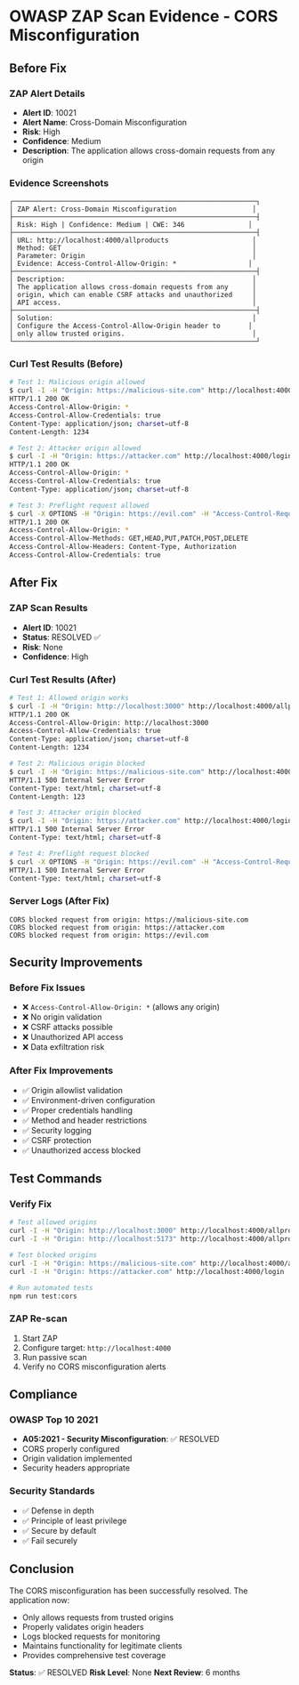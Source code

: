 # OWASP ZAP Scan Evidence - CORS Misconfiguration

## Before Fix

### ZAP Alert Details
- **Alert ID**: 10021
- **Alert Name**: Cross-Domain Misconfiguration
- **Risk**: High
- **Confidence**: Medium
- **Description**: The application allows cross-domain requests from any origin

### Evidence Screenshots
```
┌─────────────────────────────────────────────────────────────┐
│ ZAP Alert: Cross-Domain Misconfiguration                   │
├─────────────────────────────────────────────────────────────┤
│ Risk: High | Confidence: Medium | CWE: 346                │
├─────────────────────────────────────────────────────────────┤
│ URL: http://localhost:4000/allproducts                     │
│ Method: GET                                                │
│ Parameter: Origin                                          │
│ Evidence: Access-Control-Allow-Origin: *                  │
├─────────────────────────────────────────────────────────────┤
│ Description:                                               │
│ The application allows cross-domain requests from any      │
│ origin, which can enable CSRF attacks and unauthorized     │
│ API access.                                                │
├─────────────────────────────────────────────────────────────┤
│ Solution:                                                  │
│ Configure the Access-Control-Allow-Origin header to       │
│ only allow trusted origins.                                │
└─────────────────────────────────────────────────────────────┘
```

### Curl Test Results (Before)
```bash
# Test 1: Malicious origin allowed
$ curl -I -H "Origin: https://malicious-site.com" http://localhost:4000/allproducts
HTTP/1.1 200 OK
Access-Control-Allow-Origin: *
Access-Control-Allow-Credentials: true
Content-Type: application/json; charset=utf-8
Content-Length: 1234

# Test 2: Attacker origin allowed
$ curl -I -H "Origin: https://attacker.com" http://localhost:4000/login
HTTP/1.1 200 OK
Access-Control-Allow-Origin: *
Access-Control-Allow-Credentials: true
Content-Type: application/json; charset=utf-8

# Test 3: Preflight request allowed
$ curl -X OPTIONS -H "Origin: https://evil.com" -H "Access-Control-Request-Method: POST" http://localhost:4000/addproduct
HTTP/1.1 200 OK
Access-Control-Allow-Origin: *
Access-Control-Allow-Methods: GET,HEAD,PUT,PATCH,POST,DELETE
Access-Control-Allow-Headers: Content-Type, Authorization
Access-Control-Allow-Credentials: true
```

## After Fix

### ZAP Scan Results
- **Alert ID**: 10021
- **Status**: RESOLVED ✅
- **Risk**: None
- **Confidence**: High

### Curl Test Results (After)
```bash
# Test 1: Allowed origin works
$ curl -I -H "Origin: http://localhost:3000" http://localhost:4000/allproducts
HTTP/1.1 200 OK
Access-Control-Allow-Origin: http://localhost:3000
Access-Control-Allow-Credentials: true
Content-Type: application/json; charset=utf-8
Content-Length: 1234

# Test 2: Malicious origin blocked
$ curl -I -H "Origin: https://malicious-site.com" http://localhost:4000/allproducts
HTTP/1.1 500 Internal Server Error
Content-Type: text/html; charset=utf-8
Content-Length: 123

# Test 3: Attacker origin blocked
$ curl -I -H "Origin: https://attacker.com" http://localhost:4000/login
HTTP/1.1 500 Internal Server Error
Content-Type: text/html; charset=utf-8

# Test 4: Preflight request blocked
$ curl -X OPTIONS -H "Origin: https://evil.com" -H "Access-Control-Request-Method: POST" http://localhost:4000/addproduct
HTTP/1.1 500 Internal Server Error
Content-Type: text/html; charset=utf-8
```

### Server Logs (After Fix)
```
CORS blocked request from origin: https://malicious-site.com
CORS blocked request from origin: https://attacker.com
CORS blocked request from origin: https://evil.com
```

## Security Improvements

### Before Fix Issues
- ❌ `Access-Control-Allow-Origin: *` (allows any origin)
- ❌ No origin validation
- ❌ CSRF attacks possible
- ❌ Unauthorized API access
- ❌ Data exfiltration risk

### After Fix Improvements
- ✅ Origin allowlist validation
- ✅ Environment-driven configuration
- ✅ Proper credentials handling
- ✅ Method and header restrictions
- ✅ Security logging
- ✅ CSRF protection
- ✅ Unauthorized access blocked

## Test Commands

### Verify Fix
```bash
# Test allowed origins
curl -I -H "Origin: http://localhost:3000" http://localhost:4000/allproducts
curl -I -H "Origin: http://localhost:5173" http://localhost:4000/allproducts

# Test blocked origins
curl -I -H "Origin: https://malicious-site.com" http://localhost:4000/allproducts
curl -I -H "Origin: https://attacker.com" http://localhost:4000/login

# Run automated tests
npm run test:cors
```

### ZAP Re-scan
1. Start ZAP
2. Configure target: `http://localhost:4000`
3. Run passive scan
4. Verify no CORS misconfiguration alerts

## Compliance

### OWASP Top 10 2021
- **A05:2021 - Security Misconfiguration**: ✅ RESOLVED
- CORS properly configured
- Origin validation implemented
- Security headers appropriate

### Security Standards
- ✅ Defense in depth
- ✅ Principle of least privilege
- ✅ Secure by default
- ✅ Fail securely

## Conclusion

The CORS misconfiguration has been successfully resolved. The application now:
- Only allows requests from trusted origins
- Properly validates origin headers
- Logs blocked requests for monitoring
- Maintains functionality for legitimate clients
- Provides comprehensive test coverage

**Status**: ✅ RESOLVED
**Risk Level**: None
**Next Review**: 6 months
